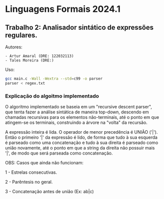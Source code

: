 
# Linguagens Formais 2024.1

## Trabalho 2: Analisador sintático de expressões regulares.

Autores:

	- Artur Amaral (DRE: 122032113)
	- Tales Moreira (DRE:)
	
Uso:

```bash
gcc main.c -Wall -Wextra --std=c99 -o parser
parser < regex.txt
```

### Explicação do algoitmo implementado

O algoritmo implementado se baseia em um "recursive descent parser", que tenta fazer a análise sintática de maneira top-down,
 descendo em chamadas recursivas para os elementos não-terminais, até o ponto em que atingem-se os terminais, construindo a árvore
na "volta" da recursão.

A expressão inteira é lida. O operador de menor precedência é UNIÃO ('|'). Então o primeiro '|' da expressão é lido, de forma que
tudo à sua esquerda é parseado como uma concatenação e tudo à sua direita é parseado como união novamente, até o ponto em que a 
string da direita não possuir mais '|', de modo que será parseada como concatenação.

OBS: Casos que ainda não funcionam:

1 - Estrelas consecutivas.

2 - Parêntesis no geral.

3 - Concatenação antes de união (Ex: ab|c)
